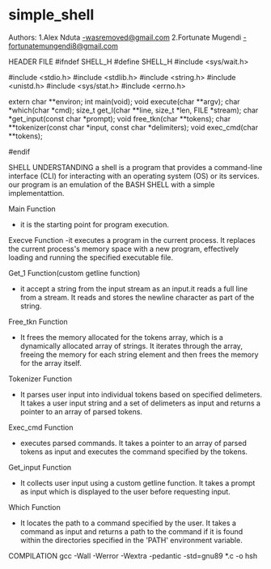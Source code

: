# simple_shell
Authors:
1.Alex Nduta -wasremoved@gmail.com
2.Fortunate Mugendi -fortunatemungendi8@gmail.com

HEADER FILE
#ifndef SHELL_H
#define SHELL_H
#include <sys/wait.h>

#include <stdio.h>
#include <stdlib.h>
#include <string.h>
#include <unistd.h>
#include <sys/stat.h>
#include <errno.h>

extern char **environ;
int main(void);
void execute(char **argv);
char *which(char *cmd);
size_t get_l(char **line, size_t *len, FILE *stream);
char *get_input(const char *prompt);
void free_tkn(char **tokens);
char **tokenizer(const char *input, const char *delimiters);
void exec_cmd(char **tokens);


#endif

SHELL UNDERSTANDING
a shell is a program that provides a command-line interface (CLI) for interacting with an operating system (OS) or its services.
our program is an emulation of the BASH SHELL with a simple implementattion.

Main Function
- it is the starting point for program execution.

Execve Function
-it executes a program in the current process. It replaces the current process's memory space with a new program, effectively loading and running the specified executable file.

Get_1 Function(custom getline function)
- it accept a string from the input stream as an input.it reads a full line from a stream. It reads and stores the newline character as part of the string.

Free_tkn Function
- It frees the memory allocated for the tokens array, which is a dynamically allocated array of strings. It iterates through the array, freeing the memory for each string element and then frees the memory for the array itself.

Tokenizer Function
- It parses user input into individual tokens based on specified delimeters. It takes a user input string and a set of delimeters as input and returns a pointer to an array of parsed tokens.

Exec_cmd Function
- executes parsed commands. It takes a pointer to an array of parsed tokens as input and executes the command specified by the tokens.

Get_input Function
- It collects user input using a custom getline function. It takes a prompt as input which is displayed to the user before requesting input.

Which Function
- It locates the path to a command specified by the user. It takes a command as input and returns a path to the command if it is found within the directories specified in the 'PATH' environment variable.

COMPILATION
gcc -Wall -Werror -Wextra -pedantic -std=gnu89 *.c -o hsh
